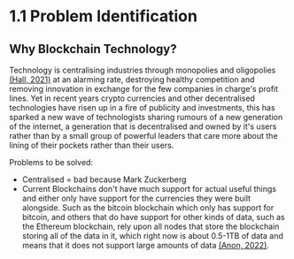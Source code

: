 # 1.1 Problem Identification

## Why Blockchain Technology?

Technology is centralising industries through monopolies and oligopolies [(Hall, 2021)](../reference-list.md) at an alarming rate, destroying healthy competition and removing innovation in exchange for the few companies in charge's profit lines. Yet in recent years crypto currencies and other decentralised technologies have risen up in a fire of publicity and investments, this has sparked a new wave of technologists sharing rumours of a new generation of the internet, a generation that is decentralised and owned by it's users rather than by a small group of powerful leaders that care more about the lining of their pockets rather than their users.

Problems to be solved:

* Centralised = bad because Mark Zuckerberg
* Current Blockchains don't have much support for actual useful things and either only have support for the currencies they were built alongside. Such as the bitcoin blockchain which only has support for bitcoin, and others that do have support for other kinds of data, such as the Ethereum blockchain, rely upon all nodes that store the blockchain storing all of the data in it, which right now is about 0.5-1TB of data and means that it does not support large amounts of data [(Anon, 2022)](../reference-list.md).

